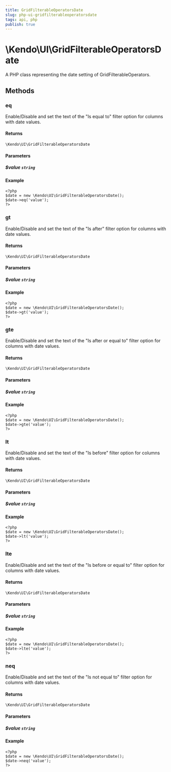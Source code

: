 ```yaml
---
title: GridFilterableOperatorsDate
slug: php-ui-gridfilterableoperatorsdate
tags: api, php
publish: true
---
```


# \Kendo\UI\GridFilterableOperatorsDate

A PHP class representing the date setting of GridFilterableOperators.


## Methods

### eq
Enable/Disable and set the text of the "Is equal to" filter option for columns with date values.

#### Returns
`\Kendo\UI\GridFilterableOperatorsDate`

#### Parameters

##### $value `string`



#### Example 
    <?php
    $date = new \Kendo\UI\GridFilterableOperatorsDate();
    $date->eq('value');
    ?>

### gt
Enable/Disable and set the text of the "Is after" filter option for columns with date values.

#### Returns
`\Kendo\UI\GridFilterableOperatorsDate`

#### Parameters

##### $value `string`



#### Example 
    <?php
    $date = new \Kendo\UI\GridFilterableOperatorsDate();
    $date->gt('value');
    ?>

### gte
Enable/Disable and set the text of the "Is after or equal to" filter option for columns with date values.

#### Returns
`\Kendo\UI\GridFilterableOperatorsDate`

#### Parameters

##### $value `string`



#### Example 
    <?php
    $date = new \Kendo\UI\GridFilterableOperatorsDate();
    $date->gte('value');
    ?>

### lt
Enable/Disable and set the text of the "Is before" filter option for columns with date values.

#### Returns
`\Kendo\UI\GridFilterableOperatorsDate`

#### Parameters

##### $value `string`



#### Example 
    <?php
    $date = new \Kendo\UI\GridFilterableOperatorsDate();
    $date->lt('value');
    ?>

### lte
Enable/Disable and set the text of the "Is before or equal to" filter option for columns with date values.

#### Returns
`\Kendo\UI\GridFilterableOperatorsDate`

#### Parameters

##### $value `string`



#### Example 
    <?php
    $date = new \Kendo\UI\GridFilterableOperatorsDate();
    $date->lte('value');
    ?>

### neq
Enable/Disable and set the text of the "Is not equal to" filter option for columns with date values.

#### Returns
`\Kendo\UI\GridFilterableOperatorsDate`

#### Parameters

##### $value `string`



#### Example 
    <?php
    $date = new \Kendo\UI\GridFilterableOperatorsDate();
    $date->neq('value');
    ?>

